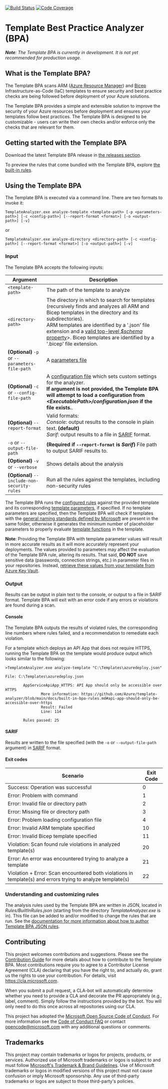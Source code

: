 [![Build Status](https://dev.azure.com/azure/template-analyzer/_apis/build/status/BuildAndTest?branchName=main)](https://dev.azure.com/azure/template-analyzer/_build/latest?definitionId=91&branchName=main)
[![Code Coverage](https://shields.io/azure-devops/coverage/azure/template-analyzer/91)](https://dev.azure.com/azure/template-analyzer/_build/latest?definitionId=91&branchName=main)

# Template Best Practice Analyzer (BPA)
***Note**: The Template BPA is currently in development. It is not yet recommended for production usage.*

## What is the Template BPA?
The Template BPA scans ARM ([Azure Resource Manager](https://docs.microsoft.com/azure/azure-resource-manager/templates/overview)) and [Bicep](https://docs.microsoft.com/azure/azure-resource-manager/bicep/)  Infrastructure-as-Code (IaC) templates to ensure security and best practice checks are being followed before deployment of your Azure solutions.

The Template BPA provides a simple and extensible solution to improve the security of your Azure resources before deployment and ensures your templates follow best practices. The Template BPA is designed to be customizable - users can write their own checks and/or enforce only the checks that are relevant for them.

## Getting started with the Template BPA
Download the latest Template BPA release in [the releases section](https://github.com/Azure/template-analyzer/releases).

To preview the rules that come bundled with the Template BPA, explore [the built-in rules](docs/built-in-bpa-rules.md).

## Using the Template BPA
The Template BPA is executed via a command line.  There are two formats to invoke it:

`TemplateAnalyzer.exe analyze-template <template-path> [-p <parameters-path>] [-c <config-path>] [--report-format <format>] [-o <output-path>] [-v]`

or

`TemplateAnalyzer.exe analyze-directory <directory-path> [-c <config-path>] [--report-format <format>] [-o <output-path>] [-v]`

### Input
The Template BPA accepts the following inputs:

Argument | Description
--- | ---
`<template-path>` | The path of the template to analyze
`<directory-path>` | The directory in which to search for templates (recursively finds and analyzes all ARM and Bicep templates in the directory and its subdirectories).<br/>ARM templates are identified by a '.json' file extension and a [valid top-level *$schema* property](https://docs.microsoft.com/azure/azure-resource-manager/templates/syntax#template-format)>. Bicep templates are identified by a '.bicep' file extension.
**(Optional)** `-p` or `--parameters-file-path` | A [parameters file](https://docs.microsoft.com/azure/azure-resource-manager/templates/parameter-files)
**(Optional)** `-c` or `--config-file-path` | A [configuration file](docs/customizing-evaluation-outputs.md) which sets custom settings for the analyzer.<br/>**If argument is not provided, the Template BPA will attempt to load a configuration from *<_ExecutablePath_>/configuration.json* if the file exists.**.
**(Optional)** `--report-format` | Valid formats:<br/>*Console*: output results to the console in plain text. **(default)**<br/>*Sarif*: output results to a file in [SARIF](https://sarifweb.azurewebsites.net) format.
`-o` or `--output-file-path` | **(Required if `--report-format` is *Sarif*)**  File path to output SARIF results to.
**(Optional)** `-v` or `--verbose` | Shows details about the analysis
**(Optional)** `--include-non-security-rules` | Run all the rules against the templates, including non-security rules

 The Template BPA runs the [configured rules](#understanding-and-customizing-rules) against the provided template and its corresponding [template parameters](https://docs.microsoft.com/azure/azure-resource-manager/templates/parameter-files), if specified. If no template parameters are specified, then the Template BPA will check if templates with the [general naming standards defined by Microsoft](https://learn.microsoft.com/azure/azure-resource-manager/templates/parameter-files#file-name) are present in the same folder, otherwise it generates the minimum number of placeholder parameters to properly evaluate [template functions](https://docs.microsoft.com/azure/azure-resource-manager/templates/template-functions) in the template.

**Note**: Providing the Template BPA with template parameter values will result in more accurate results as it will more accurately represent your deployments. The values provided to parameters may affect the evaluation of the Template BPA rule, altering its results. That said, **DO NOT** save sensitive data (passwords, connection strings, etc.) in parameter files in your repositories. Instead, [retrieve these values from your template from Azure Key Vault](https://docs.microsoft.com/azure/azure-resource-manager/templates/key-vault-parameter?tabs=azure-cli#reference-secrets-with-static-id).

### Output
Results can be output in plain text to the console, or output to a file in SARIF format. Template BPA will exit with an error code if any errors or violations are found during a scan.

#### Console
The Template BPA outputs the results of violated rules, the corresponding line numbers where rules failed, and a recommendation to remediate each violation.

For a template which deploys an API App that does not require HTTPS, running the Template BPA on the template would produce output which looks similar to the following:
```
>TemplateAnalyzer.exe analyze-template "C:\Templates\azuredeploy.json"

File: C:\Templates\azuredeploy.json

        AppServiceApiApp_HTTPS: API App should only be accessible over HTTPS
                More information: https://github.com/Azure/template-analyzer/blob/main/docs/built-in-bpa-rules.md#api-app-should-only-be-accessible-over-https
                Result: Failed
                Line: 114

        Rules passed: 25
```

#### SARIF
Results are written to the file specified (with the `-o` or `--output-file-path` argument) in [SARIF](https://sarifweb.azurewebsites.net) format.

#### Exit codes
| Scenario      | Exit Code |
| ----------- | ----------- |
| Success: Operation was successful | 0 |
| Error: Problem with command | 1 |
| Error: Invalid file or directory path | 2 |
| Error: Missing file or directory path | 3 |
| Error: Problem loading configuration file | 4 |
| Error: Invalid ARM template specified | 10 |
| Error: Invalid Bicep template specified | 11 |
| Violation: Scan found rule violations in analyzed template(s) | 20 |
| Error: An error was encountered trying to analyze a template | 21 |
| Violation + Error: Scan encountered both violations in template(s) and errors trying to analyze template(s) | 22 |

### Understanding and customizing rules
The analysis rules used by the Template BPA are written in JSON, located in *Rules/BuiltInRules.json* (starting from the directory *TemplateAnalyzer.exe* is in). This file can be added to and/or modified to change the rules that are run. See the [documentation for more information about how to author Template BPA JSON rules](./docs/authoring-json-rules.md).

## Contributing
This project welcomes contributions and suggestions. Please see the [Contribution Guide](./CONTRIBUTING.md) for more details about how to contribute to the Template BPA. Most contributions require you to
agree to a Contributor License Agreement (CLA) declaring that you have the right to,
and actually do, grant us the rights to use your contribution. For details, visit
https://cla.microsoft.com.

When you submit a pull request, a CLA-bot will automatically determine whether you need
to provide a CLA and decorate the PR appropriately (e.g., label, comment). Simply follow the
instructions provided by the bot. You will only need to do this once across all repositories using our CLA.

This project has adopted the [Microsoft Open Source Code of Conduct](https://opensource.microsoft.com/codeofconduct/).
For more information see the [Code of Conduct FAQ](https://opensource.microsoft.com/codeofconduct/faq/)
or contact [opencode@microsoft.com](mailto:opencode@microsoft.com) with any additional questions or comments.

## Trademarks
This project may contain trademarks or logos for projects, products, or services. Authorized use of Microsoft trademarks or logos is subject to and must follow [Microsoft's Trademark & Brand Guidelines](https://www.microsoft.com/legal/intellectualproperty/trademarks/usage/general). Use of Microsoft trademarks or logos in modified versions of this project must not cause confusion or imply Microsoft sponsorship. Any use of third-party trademarks or logos are subject to those third-party's policies.
